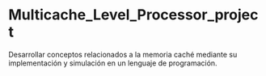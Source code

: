 # Multicache_Level_Processor_project
Desarrollar conceptos relacionados a la memoria caché mediante su implementación y simulación en un lenguaje de programación.
